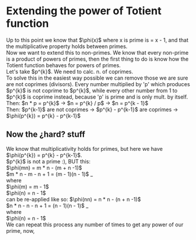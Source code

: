 # Extending the power of Totient function
<p>Up to this point we know that $\phi(x)$ where x is prime is = x - 1, and that the multiplicative property holds between primes.<br>
Now we want to extend this to non-primes. We know that every non-prime is a product of powers of primes, then the first thing to do is know how the Totient function behaves for powers of primes. <br>
Let's take $p^{k}$. We need to calc. n. of coprimes. <br>
To solve this in the easiest way possible we can remove those we are sure are not coprimes (divisors).
Every number multiplied by 'p' which produces $p^{k}$ is not coprime to $p^{k}$, while every other number from 1 to $p^{k}$ is coprime instead, because 'p' is prime and is only mult. by itself.<br>
Then: $n * p = p^{k}$   ->   $n = p^{k} / p$   ->   $n = p^{k - 1}$ <br>
Then: $p^{k-1}$ are not coprimes -> $p^{k} - p^{k-1}$ are coprimes -> $\phi(p^{k}) = p^{k} - p^{k-1}$ <br> </p>

## Now the ¿hard? stuff

<p>We know that multiplicativity holds for primes, but here we have $\phi(p^{k}) = p^{k} - p^{k-1}$. <br>
$p^{k}$ is not a prime :), BUT this: <br>
$\phi(mn) = m * n - (m + n -1)$ <br>
$m * n - m - n + 1 = (m - 1)(n - 1)$ _ <br>
where <br>
$\phi(m) = m - 1$ <br>
$\phi(n) = n - 1$ <br>
can be re-applied like so:
$\phi(nn) = n * n - (n + n -1)$ <br>
$n * n - n - n + 1 = (n - 1)(n - 1)$ _ <br>
where <br>
$\phi(n) = n - 1$ <br>
We can repeat this process any number of times to get any power of our prime, now, 

</p>
